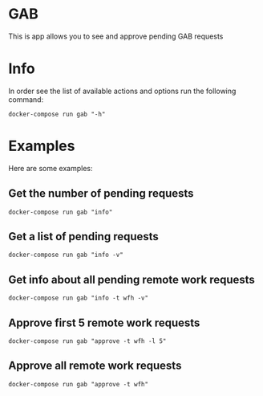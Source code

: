 # GAB

This is app allows you to see and approve pending GAB requests

# Info

In order see the list of available actions and options run the following command:
```
docker-compose run gab "-h"
```

# Examples

Here are some examples:

## Get the number of pending requests
```
docker-compose run gab "info"
```

## Get a list of pending requests
```
docker-compose run gab "info -v"
```

## Get info about all pending remote work requests
```
docker-compose run gab "info -t wfh -v"
```

## Approve first 5 remote work requests
```
docker-compose run gab "approve -t wfh -l 5"
```

## Approve all remote work requests
```
docker-compose run gab "approve -t wfh"
```
